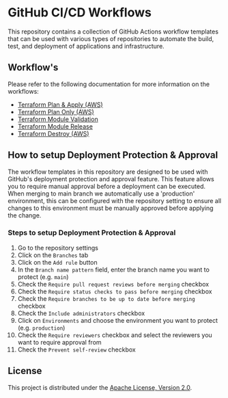 # GitHub CI/CD Workflows

This repository contains a collection of GitHub Actions workflow templates that can be used with various types of repositories to automate the build, test, and deployment of applications and infrastructure.

## Workflow's

Please refer to the following documentation for more information on the workflows:

- [Terraform Plan & Apply (AWS)](./docs/terraform-plan-and-apply-aws.md)
- [Terraform Plan Only (AWS)](./docs/terraform-plan.md)
- [Terraform Module Validation](./docs/terraform-module-validation.md)
- [Terraform Module Release](./docs/terraform-module-release.md)
- [Terraform Destroy (AWS)](./docs/terraform-destroy.md)

## How to setup Deployment Protection & Approval

The workflow templates in this repository are designed to be used with GitHub's deployment protection and approval feature. This feature allows you to require manual approval before a deployment can be executed. When merging to main branch we automatically use a 'production' environment, this can be configured with the repository setting to ensure all changes to this environment must be manually approved before applying the change.

### Steps to setup Deployment Protection & Approval

1. Go to the repository settings
2. Click on the `Branches` tab
3. Click on the `Add rule` button
4. In the `Branch name pattern` field, enter the branch name you want to protect (e.g. `main`)
5. Check the `Require pull request reviews before merging` checkbox
6. Check the `Require status checks to pass before merging` checkbox
7. Check the `Require branches to be up to date before merging` checkbox
8. Check the `Include administrators` checkbox
9. Click on `Environments` and choose the environment you want to protect (e.g. `production`)
10. Check the `Require reviewers` checkbox and select the reviewers you want to require approval from
11. Check the `Prevent self-review` checkbox

## License

This project is distributed under the [Apache License, Version 2.0](./LICENSE).
